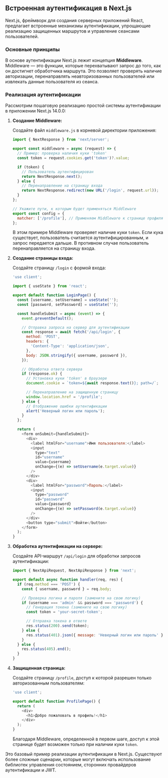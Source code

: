 ## Встроенная аутентификация в Next.js

Next.js, фреймворк для создания серверных приложений React, предлагает встроенные механизмы аутентификации, упрощающие реализацию защищенных маршрутов и управление сеансами пользователей.

### Основные принципы

В основе аутентификации Next.js лежит концепция **Middleware**. Middleware — это функции, которые перехватывают запрос до того, как он достигнет обработчика маршрута. Это позволяет проверять наличие авторизации, перенаправлять неавторизованных пользователей или извлекать данные пользователя из сеанса.

### Реализация аутентификации

Рассмотрим пошаговую реализацию простой системы аутентификации в приложении Next.js 14.0.0:

1. **Создание Middleware:**

   Создайте файл `middleware.js` в корневой директории приложения:

   ```javascript
   import { NextResponse } from 'next/server';

   export const middleware = async (request) => {
     // Пример: проверка наличия куки 'token'
     const token = request.cookies.get('token')?.value;

     if (token) {
       // Пользователь аутентифицирован
       return NextResponse.next();
     } else {
       // Перенаправление на страницу входа
       return NextResponse.redirect(new URL('/login', request.url));
     }
   };

   // Укажите пути, к которым будет применяться Middleware
   export const config = {
     matcher: ['/profile'], // Применяем Middleware к странице профиля
   };
   ```

   В этом примере Middleware проверяет наличие куки `token`. Если кука существует, пользователь считается аутентифицированным, и запрос передается дальше. В противном случае пользователь перенаправляется на страницу входа.

2. **Создание страницы входа:**

   Создайте страницу `/login` с формой входа:

   ```javascript
   'use client';

   import { useState } from 'react';

   export default function LoginPage() {
     const [username, setUsername] = useState('');
     const [password, setPassword] = useState('');

     const handleSubmit = async (event) => {
       event.preventDefault();

       // Отправка запроса на сервер для аутентификации
       const response = await fetch('/api/login', {
         method: 'POST',
         headers: {
           'Content-Type': 'application/json',
         },
         body: JSON.stringify({ username, password }),
       });

       // Обработка ответа сервера
       if (response.ok) {
         // Установка куки 'token' в браузере
         document.cookie = `token=${await response.text()}; path=/`;

         // Перенаправление на защищенную страницу
         window.location.href = '/profile';
       } else {
         // Отображение ошибки аутентификации
         alert('Неверный логин или пароль');
       }
     };

     return (
       <form onSubmit={handleSubmit}>
         <div>
           <label htmlFor="username">Имя пользователя:</label>
           <input
             type="text"
             id="username"
             value={username}
             onChange={(e) => setUsername(e.target.value)}
           />
         </div>
         <div>
           <label htmlFor="password">Пароль:</label>
           <input
             type="password"
             id="password"
             value={password}
             onChange={(e) => setPassword(e.target.value)}
           />
         </div>
         <button type="submit">Войти</button>
       </form>
     );
   }
   ```

3. **Обработка аутентификации на сервере:**

   Создайте API-маршрут `/api/login` для обработки запросов аутентификации:

   ```javascript
   import { NextApiRequest, NextApiResponse } from 'next';

   export default async function handler(req, res) {
     if (req.method === 'POST') {
       const { username, password } = req.body;

       // Проверка логина и пароля (замените на свою логику)
       if (username === 'admin' && password === 'password') {
         // Генерация токена (замените на свою логику)
         const token = 'your-secret-token';

         // Отправка токена в ответе
         res.status(200).send(token);
       } else {
         res.status(401).json({ message: 'Неверный логин или пароль' });
       }
     } else {
       res.status(405).end();
     }
   }
   ```

4. **Защищенная страница:**

   Создайте страницу `/profile`, доступ к которой разрешен только авторизованным пользователям:

   ```javascript
   'use client';

   export default function ProfilePage() {
     return (
       <div>
         <h1>Добро пожаловать в профиль!</h1>
       </div>
     );
   }
   ```

   Благодаря Middleware, определенной в первом шаге, доступ к этой странице будет возможен только при наличии куки `token`.

Это базовый пример реализации аутентификации в Next.js. Существуют более сложные сценарии, которые могут включать использование библиотек управления состоянием, сторонних провайдеров аутентификации и JWT. 
